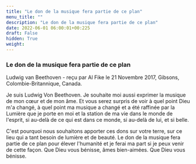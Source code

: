 ```yaml
---
title: "Le don de la musique fera partie de ce plan"
menu_title: ""
description: "Le don de la musique fera partie de ce plan"
date: 2022-06-01 06:00:01+00:225
draft: False
hidden: True
weight:
---
```

### Le don de la musique fera partie de ce plan

Ludwig van Beethoven - reçu par Al Fike le 21 Novembre 2017, Gibsons, Colombie-Britannique, Canada.

Je suis Ludwig Von Beethoven. Je souhaite moi aussi exprimer la musique de mon cœur et de mon âme. Et vous serez surpris de voir à quel point Dieu m'a changé, à quel point ma musique a changé et a été raffinée par la Lumière que je porte en moi et la station de ma vie dans le monde de l'esprit, si au-delà de ce qui est dans ce monde, si au-delà de lui, et si belle.

C'est pourquoi nous souhaitons apporter ces dons sur votre terre, sur ce lieu qui a tant besoin de lumière et de beauté. Le don de la musique fera partie de ce plan pour élever l'humanité et je ferai ma part si je peux venir de cette façon. Que Dieu vous bénisse, âmes bien-aimées. Que Dieu vous bénisse.
